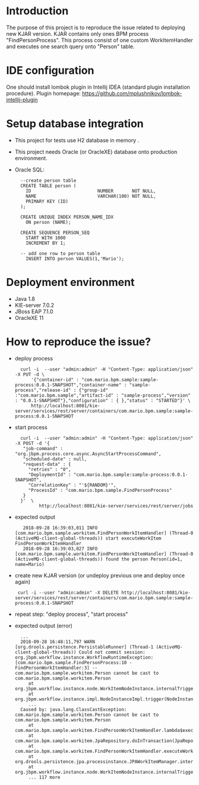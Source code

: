 # Introduction

The purpose of this project is to reproduce the issue related to deploying new KJAR version. 
KJAR contains only ones BPM process "FindPersonProcess". This process consist of one custom WorkItemHandler 
and executes one search query onto "Person" table. 

# IDE configuration

One should install lombok plugin in Intellij IDEA (standard plugin installation procedure).
Plugin homepage: https://github.com/mplushnikov/lombok-intellij-plugin

# Setup database integration

- This project for tests use H2 database in memory .
- This project needs Oracle (or OracleXE) database onto production environment.

- Oracle SQL:
            
        --create person table
        CREATE TABLE person (
          ID                         NUMBER       NOT NULL,
          NAME                       VARCHAR(100) NOT NULL,
          PRIMARY KEY (ID)
        );
        
        CREATE UNIQUE INDEX PERSON_NAME_IDX
          ON person (NAME);
        
        CREATE SEQUENCE PERSON_SEQ
          START WITH 1000
          INCREMENT BY 1;
        
        -- add one row to person table  
          INSERT INTO person VALUES(1,'Mario'); 


# Deployment environment
- Java 1.8
- KIE-server 7.0.2
- JBoss EAP 7.1.0
- OracleXE 11

# How to reproduce the issue?

- deploy process

        curl -i  --user "admin:admin" -H "Content-Type: application/json" -X PUT -d \
            '{"container-id" : "com.mario.bpm.sample:sample-process:0.0.1-SNAPSHOT","container-name" : "sample-process","release-id" : {"group-id" :"com.mario.bpm.sample","artifact-id" : "sample-process","version" : "0.0.1-SNAPSHOT"},"configuration" : { },"status" : "STARTED"}' \
            http://localhost:8081/kie-server/services/rest/server/containers/com.mario.bpm.sample:sample-process:0.0.1-SNAPSHOT 
- start process

        curl -i  --user "admin:admin" -H "Content-Type: application/json" -X POST -d '{
         "job-command" : "org.jbpm.process.core.async.AsyncStartProcessCommand",
         "scheduled-date" : null,
         "request-data" : {
           "retries" : "0",
           "DeploymentId" : "com.mario.bpm.sample:sample-process:0.0.1-SNAPSHOT",
           "CorrelationKey" : "'${RANDOM}'",
           "ProcessId" : "com.mario.bpm.sample.FindPersonProcess"
         }
        }'  \
               http://localhost:8081/kie-server/services/rest/server/jobs

- expected output

         2018-09-28 16:39:03,011 INFO  [com.mario.bpm.sample.workitem.FindPersonWorkItemHandler] (Thread-0 (ActiveMQ-client-global-threads)) start executeWorkItem FindPersonWorkItemHandler
         2018-09-28 16:39:03,027 INFO  [com.mario.bpm.sample.workitem.FindPersonWorkItemHandler] (Thread-0 (ActiveMQ-client-global-threads)) found the person Person(id=1, name=Mario)
         
 - create new KJAR version (or undeploy previous one and deploy once again)
        
        curl -i --user "admin:admin" -X DELETE http://localhost:8081/kie-server/services/rest/server/containers/com.mario.bpm.sample:sample-process:0.0.1-SNAPSHOT
 - repeat step: "deploy process", "start process"
  
         
 - expected output (error)         
            
         ...   
         2018-09-28 16:48:11,797 WARN  [org.drools.persistence.PersistableRunner] (Thread-1 (ActiveMQ-client-global-threads)) Could not commit session: org.jbpm.workflow.instance.WorkflowRuntimeException: [com.mario.bpm.sample.FindPersonProcess:10 - FindPersonWorkItemHandler:3] -- com.mario.bpm.sample.workitem.Person cannot be cast to com.mario.bpm.sample.workitem.Person
            at org.jbpm.workflow.instance.node.WorkItemNodeInstance.internalTrigger(WorkItemNodeInstance.java:150)
            at org.jbpm.workflow.instance.impl.NodeInstanceImpl.trigger(NodeInstanceImpl.java:186)
            ...
         Caused by: java.lang.ClassCastException: com.mario.bpm.sample.workitem.Person cannot be cast to com.mario.bpm.sample.workitem.Person
         	at com.mario.bpm.sample.workitem.FindPersonWorkItemHandler.lambda$executeWorkItem$0(FindPersonWorkItemHandler.java:37)
         	at com.mario.bpm.sample.workitem.JpaRepository.doInTransaction(JpaRepository.java:31)
         	at com.mario.bpm.sample.workitem.FindPersonWorkItemHandler.executeWorkItem(FindPersonWorkItemHandler.java:36)
         	at org.drools.persistence.jpa.processinstance.JPAWorkItemManager.internalExecuteWorkItem(JPAWorkItemManager.java:69)
         	at org.jbpm.workflow.instance.node.WorkItemNodeInstance.internalTrigger(WorkItemNodeInstance.java:140)
         	... 117 more


